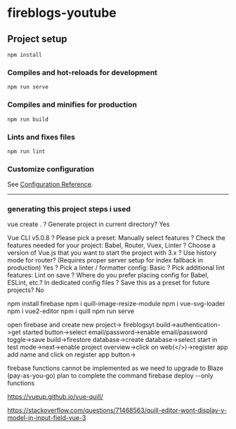 # fireblogs-youtube

## Project setup
```
npm install
```

### Compiles and hot-reloads for development
```
npm run serve
```

### Compiles and minifies for production
```
npm run build
```

### Lints and fixes files
```
npm run lint
```

### Customize configuration
See [Configuration Reference](https://cli.vuejs.org/config/).

-----------------------------------------------------------------------------------------------------------------------
### generating this project steps i used

vue create .
? Generate project in current directory? Yes


Vue CLI v5.0.8
? Please pick a preset: Manually select features
? Check the features needed for your project: Babel, Router, Vuex, Linter
? Choose a version of Vue.js that you want to start the project with 3.x
? Use history mode for router? (Requires proper server setup for index fallback in production) Yes
? Pick a linter / formatter config: Basic
? Pick additional lint features: Lint on save
? Where do you prefer placing config for Babel, ESLint, etc.? In dedicated config files
? Save this as a preset for future projects? No

 npm install firebase
 npm i quill-image-resize-module
  npm i vue-svg-loader
  npm i vue2-editor
   npm i quill
   npm run serve


open firebase and create new project-> fireblogsyt
build->authentication->get started button->select email/password->enable email/password toggle->save
build->firestore database->create database->select start in test mode->next->enable
project overview->click on web(</>)->register app add name and click on register app button->

firebase functions cannot be implemented as we need to upgrade to Blaze (pay-as-you-go) plan to complete the command firebase deploy --only functions


https://vueup.github.io/vue-quill/

https://stackoverflow.com/questions/71468563/quill-editor-wont-display-v-model-in-input-field-vue-3